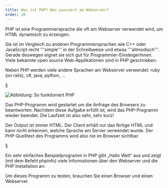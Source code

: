 ```yaml
---
title: Was ist PHP? Was passiert am Webserver?
order: 20
---
```

PHP ist eine Programmiersprache die oft am Webserver verwendet wird, um HTML dynamisch zu erzeugen. 

Sie ist im Vergleich zu anderen Programmiersprachen wie C++  oder JavaScript
recht '''simple'''  in der Schreibweise und etwas '''altmodisch'''. Gerade deswegen eignet sie sich gut für Programmier-EinsteigerInnen. Viele bekannte open source Web-Applikationen sind in PHP geschrieben.

Neben PHP werden viele andere Sprachen am Webserver verwendet: ruby (on rails),
c#, java, python, ... 

§

![Abbildung: So funktioniert PHP](/images/php-sequence-diagram.svg)


Das PHP-Programm wird gestartet um die Anfrage des Browsers zu beantworten. Nachdem diese Aufgabe erfüllt ist, wird das PHP-Programm wieder beendet. Die Laufzeit ist also sehr, sehr kurz! 

Der Output ist immer HTML. Der Client erhält nur das fertige HTML und kann nicht erkennen, welche Sprache am
Server verwendet wurde. Der PHP-Quelltext des Programms wird also nie im Browser sichtbar.

§

Ein sehr einfaches Beispielprogramm in PHP gibt „Hallo Welt“ aus und zeigt (mit dem Befehl phpinfo) viele Informationen über den Webserver und die PHP Installation an:

<php>
<html>
<body>
  <?php
    echo "Hallo Welt";
    phpinfo();
  ?>
</body>
</html>
</php>

Um dieses Programm zu testen, brauchen Sie einen Browser und einen Webserver. 

